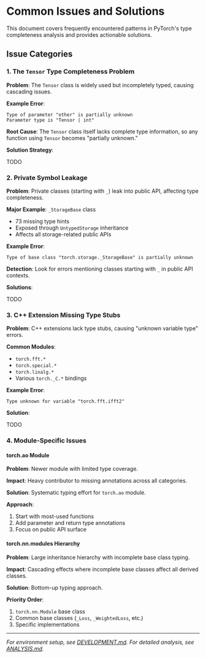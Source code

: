 # Common Issues and Solutions

This document covers frequently encountered patterns in PyTorch's type completeness analysis and provides actionable solutions.

## Issue Categories

### 1. The `Tensor` Type Completeness Problem

**Problem**: The `Tensor` class is widely used but incompletely typed, causing cascading issues.

**Example Error**:
```
Type of parameter "other" is partially unknown
Parameter type is "Tensor | int"
```

**Root Cause**: The `Tensor` class itself lacks complete type information, so any function using `Tensor` becomes "partially unknown."

**Solution Strategy**:

TODO

### 2. Private Symbol Leakage

**Problem**: Private classes (starting with `_`) leak into public API, affecting type completeness.

**Major Example**: `_StorageBase` class
- 73 missing type hints
- Exposed through `UntypedStorage` inheritance
- Affects all storage-related public APIs

**Example Error**:
```
Type of base class "torch.storage._StorageBase" is partially unknown
```

**Detection**: Look for errors mentioning classes starting with `_` in public API contexts.

**Solutions**:

TODO

### 3. C++ Extension Missing Type Stubs

**Problem**: C++ extensions lack type stubs, causing "unknown variable type" errors.

**Common Modules**:
- `torch.fft.*`
- `torch.special.*`
- `torch.linalg.*`
- Various `torch._C.*` bindings

**Example Error**:
```
Type unknown for variable "torch.fft.ifft2"
```

**Solution**:

TODO

### 4. Module-Specific Issues

#### torch.ao Module
**Problem**: Newer module with limited type coverage.

**Impact**: Heavy contributor to missing annotations across all categories.

**Solution**: Systematic typing effort for `torch.ao` module.

**Approach**:
1. Start with most-used functions
2. Add parameter and return type annotations
3. Focus on public API surface

#### torch.nn.modules Hierarchy
**Problem**: Large inheritance hierarchy with incomplete base class typing.

**Impact**: Cascading effects where incomplete base classes affect all derived classes.

**Solution**: Bottom-up typing approach.

**Priority Order**:
1. `torch.nn.Module` base class
2. Common base classes (`_Loss`, `_WeightedLoss`, etc.)
3. Specific implementations

---

*For environment setup, see [DEVELOPMENT.md](DEVELOPMENT.md). For detailed analysis, see [ANALYSIS.md](ANALYSIS.md).*
